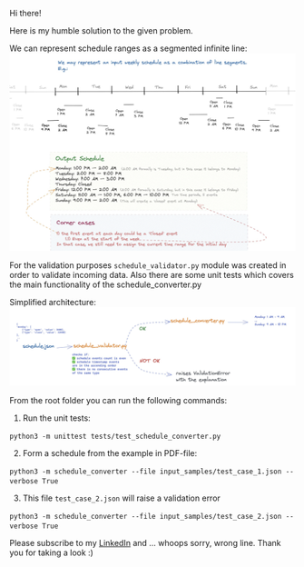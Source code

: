Hi there!

Here is my humble solution to the given problem.

We can represent schedule ranges as a segmented infinite line:
![Diagram](img1.jpg)

For the validation purposes `schedule_validator.py` module was created in order to validate incoming data.
Also there are some unit tests which covers the main functionality of the schedule_converter.py

Simplified architecture:
![Diagram](img2.jpg)

From the root folder you can run the following commands:

1) Run the unit tests:

`python3 -m unittest tests/test_schedule_converter.py`

2) Form a schedule from the example in PDF-file:

`python3 -m schedule_converter --file input_samples/test_case_1.json --verbose True`

3) This file `test_case_2.json` will raise a validation error

`python3 -m schedule_converter --file input_samples/test_case_2.json --verbose True`

Please subscribe to my [LinkedIn](https://www.linkedin.com/in/ivantgam/) and ... whoops sorry, wrong line.
Thank you for taking a look :)
